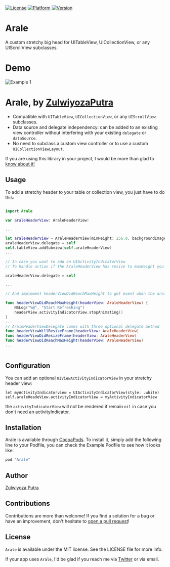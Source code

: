 [![License](https://img.shields.io/cocoapods/l/Arale.svg?style=flat)](http://cocoapods.org/pods/Arale)
[![Platform](https://img.shields.io/cocoapods/p/Arale.svg?style=flat)](http://cocoapods.org/pods/Arale)
[![Version](https://img.shields.io/cocoapods/v/Arale.svg?style=flat)](http://cocoapods.org/pods/Arale)

# Arale
A custom stretchy big head for UITableView, UICollectionView, or any UIScrollView subclasses.

# Demo
![Example 1](https://media.giphy.com/media/1qbl6sAB2EJh0fi9p7/giphy.gif)

# Arale, by [ZulwiyozaPutra](https://twitter.com/ZulwiyozaPutra)

- Compatible with `UITableView`, `UICollectionView`, or any `UIScrollView` subclasses.
- Data source and delegate independency: can be added to an existing view controller without interfering with your existing `delegate` or `dataSource`.
- No need to subclass a custom view controller or to use a custom `UICollectionViewLayout`.


If you are using this library in your project, I would be more than glad to [know about it!](mailto:zulwiyozaputra@gmail.com)

## Usage

To add a stretchy header to your table or collection view, you just have to do this:

```swift

import Arale

var araleHeaderView: AraleHeaderView!

...

let araleHeaderView = AraleHeaderView(minHeight: 256.0, backgroundImage: myBackgroundImage)
araleHeaderView.delegate = self
self.tableView.addSubview(self.araleHeaderView)
...

// In case you want to add an UIActivityIndicatorView
// To handle action if the AraleHeaderView has resize to maxHeight you can implement a AraleHeaderViewDelegate conformed UIViewController

araleHeaderView.delegate = self

...

// And implement headerViewDidReachMaxHeight to get event when the araleHeaderView did reach the maximum height

func headerViewDidReachMaxHeight(headerView: AraleHeaderView) {
    NSLog("%@", "Start Refreshing")
    headerView.activityIndicatorView.stopAnimating()
}
...
// AraleHeaderViewDelegate comes with three optional delegate method
func headerViewWillResizeFrame(headerView: AraleHeaderView)
func headerViewDidResizeFrame(headerView: AraleHeaderView)
func headerViewDidReachMaxHeight(headerView: AraleHeaderView)
...
 

```

## Configuration

You can add an optional `UIViewActivityIndicatorView` in your stretchy header view:
```
let myActivityIndicatorview = UIActivityIndicatorView(style: .white)
self.araleHeadeView.activityIndicatorView = myActivityIndicatorView
```

the `activityIndicatorView` will not be rendered if remain `nil` in case you don't need an activityIndicator.



## Installation

Arale is available through [CocoaPods](http://cocoapods.org). To install it, simply add the following line to your Podfile, you can check the Example Podfile to see how it looks like:

```ruby
pod "Arale"
```

## Author

[Zulwiyoza Putra](https://twitter.com/zulwiyozaputra)

## Contributions

Contributions are more than welcome! If you find a solution for a bug or have an improvement, don't hesitate to [open a pull request](https://github.com/ZulwiyozaPutra/Arale/compare)!

## License

`Arale` is available under the MIT license. See the LICENSE file for more info.

If your app uses `Arale`, I'd be glad if you reach me via [Twitter](https://twitter.com/zulwiyozaputra) or via email.
